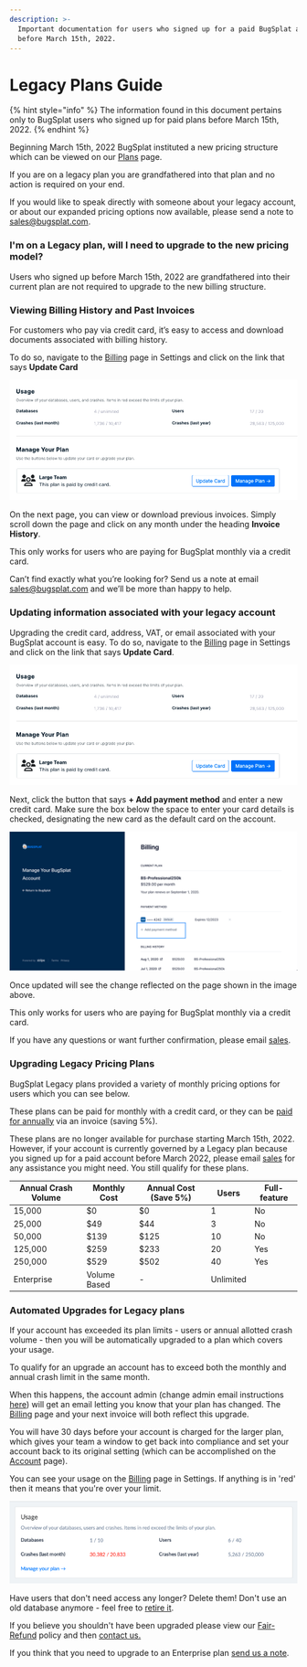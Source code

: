 ```yaml
---
description: >-
  Important documentation for users who signed up for a paid BugSplat account
  before March 15th, 2022.
---
```


# Legacy Plans Guide

{% hint style="info" %}
The information found in this document pertains only to BugSplat users who signed up for paid plans before March 15th, 2022.
{% endhint %}

Beginning March 15th, 2022 BugSplat instituted a new pricing structure which can be viewed on our [Plans](https://www.bugsplat.com/plans) page. &#x20;

If you are on a legacy plan you are grandfathered into that plan and no action is required on your end.

If you would like to speak directly with someone about your legacy account, or about our expanded pricing options now available, please send a note to [sales@bugsplat.com](mailto:sales@bugsplat.com).

### I'm on a Legacy plan, will I need to upgrade to the new pricing model?

Users who signed up before March 15th, 2022 are grandfathered into their current plan are not required to upgrade to the new billing structure.

### Viewing Billing History and Past Invoices

For customers who pay via credit card, it’s easy to access and download documents associated with billing history.

To do so, navigate to the [Billing](https://app.bugsplat.com/v2/settings/company/billing) page in Settings and click on the link that says **Update Card**

![Company Billing Page](<../../.gitbook/assets/image (3).png>)

On the next page, you can view or download previous invoices. Simply scroll down the page and click on any month under the heading **Invoice History**.

This only works for users who are paying for BugSplat monthly via a credit card.

Can’t find exactly what you’re looking for? Send us a note at email [sales@bugsplat.com](mailto:sales@bugsplat.com) and we’ll be more than happy to help.

### Updating information associated with your legacy account

Upgrading the credit card, address, VAT, or email associated with your BugSplat account is easy. To do so, navigate to the [Billing](https://app.bugsplat.com/v2/settings/company/billing) page in Settings and click on the link that says **Update Card**.

![Company Billing Page](<../../.gitbook/assets/image (1).png>)

Next, click the button that says **+ Add payment method** and enter a new credit card. Make sure the box below the space to enter your card details is checked, designating the new card as the default card on the account.

![Add Payment Method](../../.gitbook/assets/manage-your-plan-2.png)

Once updated will see the change reflected on the page shown in the image above.

This only works for users who are paying for BugSplat monthly via a credit card.

If you have any questions or want further confirmation, please email [sales](mailto:sales@bugsplat.com).

### Upgrading Legacy Pricing Plans

BugSplat Legacy plans provided a variety of monthly pricing options for users which you can see below.

These plans can be paid for monthly with a credit card, or they can be [paid for annually](broken-reference) via an invoice (saving 5%).

These plans are no longer available for purchase starting March 15th, 2022.  However, if your account is currently governed by a Legacy plan because you signed up for a paid account before March 2022,  please email [sales](mailto:sales@bugsplat.com) for any assistance you might need.  You still qualify for these plans.

| Annual Crash Volume | Monthly Cost | Annual Cost (Save 5%) | Users     | Full-feature |
| ------------------- | ------------ | --------------------- | --------- | ------------ |
| 15,000              | $0           | $0                    | 1         | No           |
| 25,000              | $49          | $44                   | 3         | No           |
| 50,000              | $139         | $125                  | 10        | No           |
| 125,000             | $259         | $233                  | 20        | Yes          |
| 250,000             | $529         | $502                  | 40        | Yes          |
| Enterprise          | Volume Based | -                     | Unlimited |              |

### Automated Upgrades for Legacy plans

If your account has exceeded its plan limits - users or annual allotted crash volume - then you will be automatically upgraded to a plan which covers your usage.

To qualify for an upgrade an account has to exceed both the monthly and annual crash limit in the same month.

When this happens, the account admin (change admin email instructions [here](broken-reference)) will get an email letting you know that your plan has changed. The [Billing](https://app.bugsplat.com/v2/settings/company/billing) page and your next invoice will both reflect this upgrade.

You will have 30 days before your account is charged for the larger plan, which gives your team a window to get back into compliance and set your account back to its original setting (which can be accomplished on the [Account](https://app.bugsplat.com/v2/account) page).

You can see your usage on the [Billing](https://app.bugsplat.com/v2/settings/company/billing) page in Settings. If anything is in 'red' then it means that you're over your limit.

![Company Plan Usage](../../.gitbook/assets/company-plan-usage.png)

Have users that don't need access any longer? Delete them! Don't use an old database anymore - feel free to [retire it](../../introduction/production/how-to-stop-reporting-versions-of-an-application.md).

If you believe you shouldn't have been upgraded please view our [Fair-Refund](refund-policy.md) policy and then [contact us.](mailto:sales@bugsplat.com)

If you think that you need to upgrade to an Enterprise plan [send us a note](mailto:sales@bugsplat.com).
